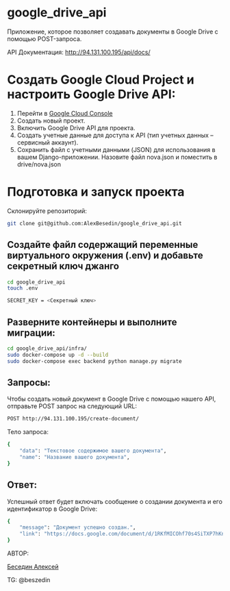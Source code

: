 # google_drive_api

Приложение, которое позволяет создавать документы в Google Drive с помощью POST-запроса.

API Документация: http://94.131.100.195/api/docs/

# Создать Google Cloud Project и настроить Google Drive API:

1. Перейти в [Google Cloud Console](https://console.cloud.google.com/)
2. Создать новый проект.
3. Включить Google Drive API для проекта.
4. Создать учетные данные для доступа к API (тип учетных данных – сервисный аккаунт).
5. Сохранить файл с учетными данными (JSON) для использования в вашем Django-приложении. Назовите файл nova.json и поместить в drive/nova.json

# Подготовка и запуск проекта

Склонируйте репозиторий:
```sh
git clone git@github.com:AlexBesedin/google_drive_api.git
```
## Создайте файл содержащий переменные виртуального окружения (.env) и добавьте секретный ключ джанго

```sh
cd google_drive_api
touch .env
```

```sh
SECRET_KEY = <Секретный ключ>
```
## Разверните контейнеры и выполните миграции:
```sh
cd google_drive_api/infra/
sudo docker-compose up -d --build
sudo docker-compose exec backend python manage.py migrate
```

## Запросы:
Чтобы создать новый документ в Google Drive с помощью нашего API, отправьте POST запрос на следующий URL:

```sh
POST http://94.131.100.195/create-document/

```
Тело запроса:
```sh
{
    "data": "Текстовое содержимое вашего документа",
    "name": "Название вашего документа",
}

```
## Ответ:
Успешный ответ будет включать сообщение о создании документа и его идентификатор в Google Drive:
```sh
{
    "message": "Документ успешно создан.",
    "link": "https://docs.google.com/document/d/1RKfMICOhf70s4SiTXP7hKnAqVjX0v7DTqIuFkZpYfJ4"
}
```

АВТОР: 

[Беседин Алексей](https://github.com/AlexBesedin)

TG: @beszedin
